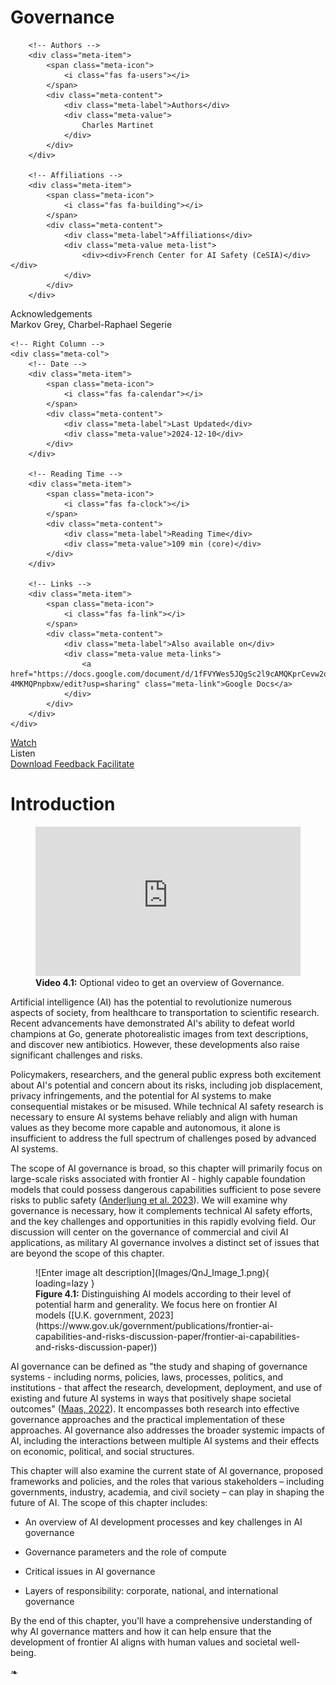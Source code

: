 # Governance

<div class="chapter-meta">

<div class="meta-grid">
    <!-- Left Column -->
    <div class="meta-col">

        <!-- Authors -->
        <div class="meta-item">
            <span class="meta-icon">
                <i class="fas fa-users"></i>
            </span>
            <div class="meta-content">
                <div class="meta-label">Authors</div>
                <div class="meta-value">
                    Charles Martinet
                </div>
            </div>
        </div>
        
        <!-- Affiliations -->
        <div class="meta-item">
            <span class="meta-icon">
                <i class="fas fa-building"></i>
            </span>
            <div class="meta-content">
                <div class="meta-label">Affiliations</div>
                <div class="meta-value meta-list">
                    <div><div>French Center for AI Safety (CeSIA)</div></div>
                </div>
            </div>
        </div>

<!-- Acknowledgements section -->
<div class="meta-item">
    <span class="meta-icon">
        <i class="fas fa-heart"></i>
    </span>
    <div class="meta-content">
        <div class="meta-label">Acknowledgements</div>
        <div class="meta-value">
            Markov Grey, Charbel-Raphael Segerie
        </div>
    </div>
</div>
    </div>

    <!-- Right Column -->
    <div class="meta-col">
        <!-- Date -->
        <div class="meta-item">
            <span class="meta-icon">
                <i class="fas fa-calendar"></i>
            </span>
            <div class="meta-content">
                <div class="meta-label">Last Updated</div>
                <div class="meta-value">2024-12-10</div>
            </div>
        </div>
        
        <!-- Reading Time -->
		<div class="meta-item">
			<span class="meta-icon">
				<i class="fas fa-clock"></i>
			</span>
			<div class="meta-content">
				<div class="meta-label">Reading Time</div>
				<div class="meta-value">109 min (core)</div>
			</div>
		</div>
        
        <!-- Links -->
        <div class="meta-item">
            <span class="meta-icon">
                <i class="fas fa-link"></i>
            </span>
            <div class="meta-content">
                <div class="meta-label">Also available on</div>
                <div class="meta-value meta-links">
                    <a href="https://docs.google.com/document/d/1fFVYWes5JQgSc2l9cAMQKprCevw2qW0-4MKMQPnpbxw/edit?usp=sharing" class="meta-link">Google Docs</a>
                </div>
            </div>
        </div>
    </div>
</div>

</div>

<div class="action-buttons">
    <a href="https://www.youtube.com/watch?v=FSKuDqze9es" class="action-button">
        <i class="fas fa-video"></i>
        <span>Watch</span>
    </a>
    <div class="action-button disabled" data-tippy-content="Audio coming soon">
        <i class="fas fa-headphones"></i>
        <span>Listen</span>
    </div>
    <a href="https://github.com/CentreSecuriteIA/textbook/blob/main/latex/AI%20Safety%20Atlas%20-%20Governance.pdf" class="action-button">
        <i class="fas fa-file-pdf"></i>
        <span>Download</span>
    </a>
    <a href="https://forms.gle/ZsA4hEWUx1ZrtQLL9" class="action-button">
        <i class="fas fa-comment"></i>
        <span>Feedback</span>
    </a>
    <a href="https://docs.google.com/document/d/1tp5rpzw_gekjju-UBp8tkbbnQOuA2QzsPF_um8Z4IOU/edit?tab=t.0#heading=h.fo57hwsn3del" class="action-button">
        <i class="fas fa-users"></i>
        <span>Facilitate</span>
    </a>
</div>

# Introduction


<figure class="video-figure" markdown="span">
<iframe style="width: 100%; aspect-ratio: 16 / 9;" frameborder="0" allowfullscreen src="https://www.youtube.com/embed/FSKuDqze9es"></iframe>
  <figcaption markdown="1"><b>Video 4.1:</b> Optional video to get an overview of Governance.</figcaption>
</figure>


Artificial intelligence (AI) has the potential to revolutionize numerous aspects of society, from healthcare to transportation to scientific research. Recent advancements have demonstrated AI's ability to defeat world champions at Go, generate photorealistic images from text descriptions, and discover new antibiotics. However, these developments also raise significant challenges and risks.

Policymakers, researchers, and the general public express both excitement about AI's potential and concern about its risks, including job displacement, privacy infringements, and the potential for AI systems to make consequential mistakes or be misused. While technical AI safety research is necessary to ensure AI systems behave reliably and align with human values as they become more capable and autonomous, it alone is insufficient to address the full spectrum of challenges posed by advanced AI systems.

The scope of AI governance is broad, so this chapter will primarily focus on large-scale risks associated with frontier AI - highly capable foundation models that could possess dangerous capabilities sufficient to pose severe risks to public safety ([Anderljung et al. 2023](https://arxiv.org/abs/2307.03718)). We will examine why governance is necessary, how it complements technical AI safety efforts, and the key challenges and opportunities in this rapidly evolving field. Our discussion will center on the governance of commercial and civil AI applications, as military AI governance involves a distinct set of issues that are beyond the scope of this chapter.

<figure markdown="span">
![Enter image alt description](Images/QnJ_Image_1.png){ loading=lazy }
  <figcaption markdown="1"><b>Figure 4.1:</b> Distinguishing AI models according to their level of potential harm and generality. We focus here on frontier AI models ([U.K. government, 2023](https://www.gov.uk/government/publications/frontier-ai-capabilities-and-risks-discussion-paper/frontier-ai-capabilities-and-risks-discussion-paper))</figcaption>
</figure>

AI governance can be defined as "the study and shaping of governance systems - including norms, policies, laws, processes, politics, and institutions - that affect the research, development, deployment, and use of existing and future AI systems in ways that positively shape societal outcomes" ([Maas, 2022](https://ea.greaterwrong.com/posts/Bzezf2zmgBhtCD3Pb/components-of-strategic-clarity-strategic-perspectives-on)). It encompasses both research into effective governance approaches and the practical implementation of these approaches. AI governance also addresses the broader systemic impacts of AI, including the interactions between multiple AI systems and their effects on economic, political, and social structures.

This chapter will also examine the current state of AI governance, proposed frameworks and policies, and the roles that various stakeholders – including governments, industry, academia, and civil society – can play in shaping the future of AI. The scope of this chapter includes:

- An overview of AI development processes and key challenges in AI governance

- Governance parameters and the role of compute

- Critical issues in AI governance

- Layers of responsibility: corporate, national, and international governance

By the end of this chapter, you'll have a comprehensive understanding of why AI governance matters and how it can help ensure that the development of frontier AI aligns with human values and societal well-being.


<div class="section-end">
    <span>❧</span>
</div>